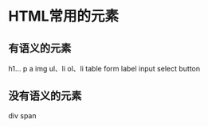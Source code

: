 # HTML常用的元素

## 有语义的元素
h1...
p
a
img
ul、li
ol、li
table
form
  label
  input
  select
  button
## 没有语义的元素
div
span
